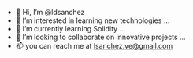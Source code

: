 - 👋 Hi, I’m @ldsanchez
- 👀 I’m interested in learning new technologies ...
- 🌱 I’m currently learning Solidity ...
- 💞️ I’m looking to collaborate on innovative projects ...
- 📫 you can reach me at lsanchez.ve@gmail.com

<!---
ldsanchez/ldsanchez is a ✨ special ✨ repository because its `README.md` (this file) appears on your GitHub profile.
You can click the Preview link to take a look at your changes.
--->
